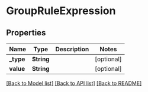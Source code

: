 # GroupRuleExpression

## Properties
Name | Type | Description | Notes
------------ | ------------- | ------------- | -------------
**_type** | **String** |  | [optional] 
**value** | **String** |  | [optional] 

[[Back to Model list]](../README.md#documentation-for-models) [[Back to API list]](../README.md#documentation-for-api-endpoints) [[Back to README]](../README.md)


